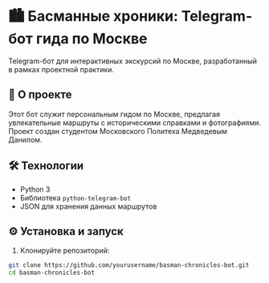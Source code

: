 # 🏙️ Басманные хроники: Telegram-бот гида по Москве

Telegram-бот для интерактивных экскурсий по Москве, разработанный в рамках проектной практики.

## 📌 О проекте
Этот бот служит персональным гидом по Москве, предлагая увлекательные маршруты с историческими справками и фотографиями. Проект создан студентом Московского Политеха Медведевым Данилом.

## 🛠 Технологии
- Python 3
- Библиотека `python-telegram-bot` 
- JSON для хранения данных маршрутов

## ⚙️ Установка и запуск

1. Клонируйте репозиторий:
```bash
git clone https://github.com/yourusername/basman-chronicles-bot.git
cd basman-chronicles-bot
